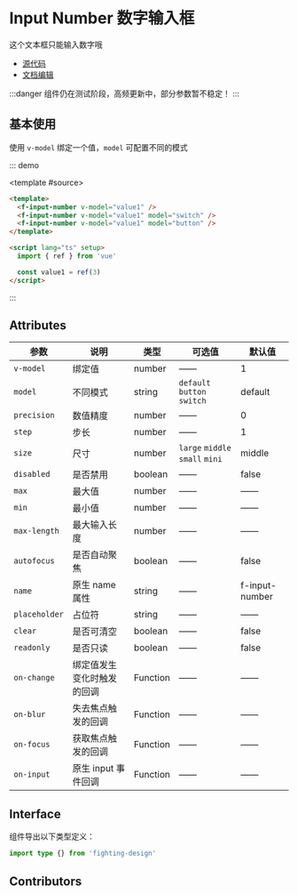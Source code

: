 # Input Number 数字输入框

这个文本框只能输入数字哦

- [源代码](https://github.com/FightingDesign/fighting-design/tree/master/packages/fighting-design/input-number)
- [文档编辑](https://github.com/FightingDesign/fighting-design/blob/master/docs/docs/components/input-number.md)

:::danger
组件仍在测试阶段，高频更新中，部分参数暂不稳定！
:::

## 基本使用

使用 `v-model` 绑定一个值，`model` 可配置不同的模式

::: demo

<template #source>
<f-input-number v-model="value1" />
<f-input-number v-model="value1" model="switch" />
<f-input-number v-model="value1" model="button" />
</template>

```html
<template>
  <f-input-number v-model="value1" />
  <f-input-number v-model="value1" model="switch" />
  <f-input-number v-model="value1" model="button" />
</template>

<script lang="ts" setup>
  import { ref } from 'vue'

  const value1 = ref(3)
</script>
```

:::

## Attributes

| 参数          | 说明                       | 类型     | 可选值                          | 默认值         |
| ------------- | -------------------------- | -------- | ------------------------------- | -------------- |
| `v-model`     | 绑定值                     | number   | ——                              | 1              |
| `model`       | 不同模式                   | string   | `default` `button` `switch`     | default        |
| `precision`   | 数值精度                   | number   | ——                              | 0              |
| `step`        | 步长                       | number   | ——                              | 1              |
| `size`        | 尺寸                       | number   | `large` `middle` `small` `mini` | middle         |
| `disabled`    | 是否禁用                   | boolean  | ——                              | false          |
| `max`         | 最大值                     | number   | ——                              | ——             |
| `min`         | 最小值                     | number   | ——                              | ——             |
| `max-length`  | 最大输入长度               | number   | ——                              | ——             |
| `autofocus`   | 是否自动聚焦               | boolean  | ——                              | false          |
| `name`        | 原生 name 属性             | string   | ——                              | f-input-number |
| `placeholder` | 占位符                     | string   | ——                              | ——             |
| `clear`       | 是否可清空                 | boolean  | ——                              | false          |
| `readonly`    | 是否只读                   | boolean  | ——                              | false          |
| `on-change`   | 绑定值发生变化时触发的回调 | Function | ——                              | ——             |
| `on-blur`     | 失去焦点触发的回调         | Function | ——                              | ——             |
| `on-focus`    | 获取焦点触发的回调         | Function | ——                              | ——             |
| `on-input`    | 原生 input 事件回调        | Function | ——                              | ——             |

## Interface

组件导出以下类型定义：

```ts
import type {} from 'fighting-design'
```

## Contributors

<a href="https://github.com/Tyh2001" target="_blank">
  <f-avatar round src="https://avatars.githubusercontent.com/u/73180970?v=4" />
</a>

<a href="https://github.com/unnm" target="_blank">
  <f-avatar round src="https://avatars.githubusercontent.com/u/49176117?v=4" />
</a>

<a href="https://github.com/xluoyu" target="_blank">
  <f-avatar round src="https://avatars.githubusercontent.com/u/36356701?v=4" />
</a>

<script setup lang="ts">
  import { ref } from 'vue'

  const value1 = ref(3)
</script>
